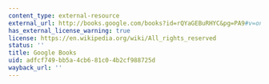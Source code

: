 ```yaml
---
content_type: external-resource
external_url: http://books.google.com/books?id=rQYaGEBuRHYC&pg=PA9#v=onepage
has_external_license_warning: true
license: https://en.wikipedia.org/wiki/All_rights_reserved
status: ''
title: Google Books
uid: adfcf749-bb5a-4cb6-81c0-4b2cf988725d
wayback_url: ''
---
```

